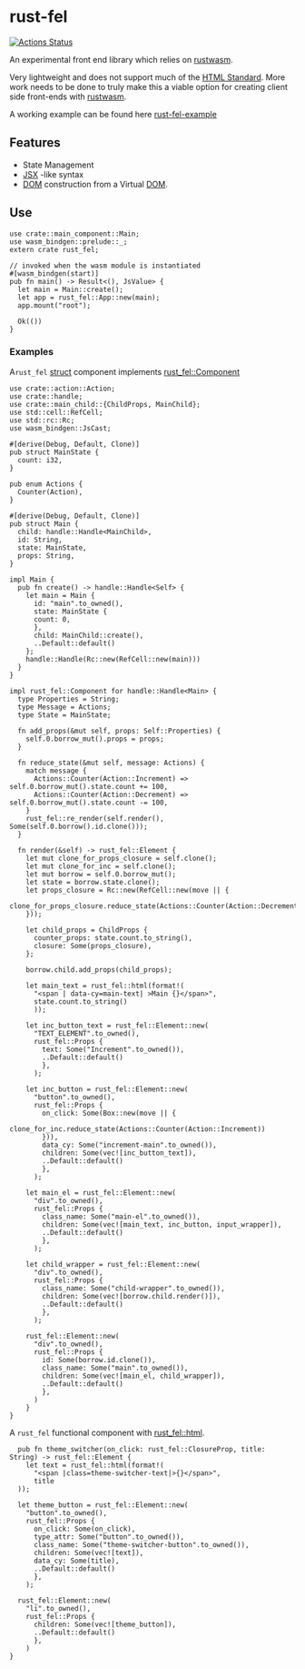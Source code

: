 # rust-fel

[![Actions Status](https://github.com/tostaylo/rust-fel/workflows/Check%20Test%20Fmt%20Clippy/badge.svg)](https://github.com/tostaylo/rust-fel/actions)

An experimental front end library which relies on [rustwasm](https://github.com/rustwasm).

Very lightweight and does not support much of the [HTML Standard](https://html.spec.whatwg.org/). More work needs to be done to truly make this a viable option for creating client side front-ends with [rustwasm](https://github.com/rustwasm).

A working example can be found here [rust-fel-example](https://github.com/tostaylo/rust-fel-example)

## Features

- State Management
- [JSX](https://github.com/facebook/jsx) -like syntax
- [DOM](https://developer.mozilla.org/en-US/docs/Web/API/Document_Object_Model/Introduction) construction from a Virtual [DOM](https://developer.mozilla.org/en-US/docs/Web/API/Document_Object_Model/Introduction).

## Use

```
use crate::main_component::Main;
use wasm_bindgen::prelude::_;
extern crate rust_fel;

// invoked when the wasm module is instantiated
#[wasm_bindgen(start)]
pub fn main() -> Result<(), JsValue> {
  let main = Main::create();
  let app = rust_fel::App::new(main);
  app.mount("root");

  Ok(())
}
```

### Examples

A`rust_fel` [struct](https://doc.rust-lang.org/std/keyword.struct.html) component implements [rust_fel::Component](../rust_fel/trait.Component.html)

```
use crate::action::Action;
use crate::handle;
use crate::main_child::{ChildProps, MainChild};
use std::cell::RefCell;
use std::rc::Rc;
use wasm_bindgen::JsCast;

#[derive(Debug, Default, Clone)]
pub struct MainState {
  count: i32,
}

pub enum Actions {
  Counter(Action),
}

#[derive(Debug, Default, Clone)]
pub struct Main {
  child: handle::Handle<MainChild>,
  id: String,
  state: MainState,
  props: String,
}

impl Main {
  pub fn create() -> handle::Handle<Self> {
    let main = Main {
      id: "main".to_owned(),
      state: MainState {
      count: 0,
      },
      child: MainChild::create(),
      ..Default::default()
    };
    handle::Handle(Rc::new(RefCell::new(main)))
  }
}

impl rust_fel::Component for handle::Handle<Main> {
  type Properties = String;
  type Message = Actions;
  type State = MainState;

  fn add_props(&mut self, props: Self::Properties) {
    self.0.borrow_mut().props = props;
  }

  fn reduce_state(&mut self, message: Actions) {
    match message {
      Actions::Counter(Action::Increment) => self.0.borrow_mut().state.count += 100,
      Actions::Counter(Action::Decrement) => self.0.borrow_mut().state.count -= 100,
    }
    rust_fel::re_render(self.render(), Some(self.0.borrow().id.clone()));
  }

  fn render(&self) -> rust_fel::Element {
    let mut clone_for_props_closure = self.clone();
    let mut clone_for_inc = self.clone();
    let mut borrow = self.0.borrow_mut();
    let state = borrow.state.clone();
    let props_closure = Rc::new(RefCell::new(move || {
      clone_for_props_closure.reduce_state(Actions::Counter(Action::Decrement))
    }));

    let child_props = ChildProps {
      counter_props: state.count.to_string(),
      closure: Some(props_closure),
    };

    borrow.child.add_props(child_props);

    let main_text = rust_fel::html(format!(
      "<span | data-cy=main-text| >Main {}</span>",
      state.count.to_string()
      ));

    let inc_button_text = rust_fel::Element::new(
      "TEXT_ELEMENT".to_owned(),
      rust_fel::Props {
        text: Some("Increment".to_owned()),
        ..Default::default()
        },
      );

    let inc_button = rust_fel::Element::new(
      "button".to_owned(),
      rust_fel::Props {
        on_click: Some(Box::new(move || {
        clone_for_inc.reduce_state(Actions::Counter(Action::Increment))
        })),
        data_cy: Some("increment-main".to_owned()),
        children: Some(vec![inc_button_text]),
        ..Default::default()
        },
      );

    let main_el = rust_fel::Element::new(
      "div".to_owned(),
      rust_fel::Props {
        class_name: Some("main-el".to_owned()),
        children: Some(vec![main_text, inc_button, input_wrapper]),
        ..Default::default()
        },
      );

    let child_wrapper = rust_fel::Element::new(
      "div".to_owned(),
      rust_fel::Props {
        class_name: Some("child-wrapper".to_owned()),
        children: Some(vec![borrow.child.render()]),
        ..Default::default()
        },
      );

    rust_fel::Element::new(
      "div".to_owned(),
      rust_fel::Props {
        id: Some(borrow.id.clone()),
        class_name: Some("main".to_owned()),
        children: Some(vec![main_el, child_wrapper]),
        ..Default::default()
        },
      )
    }
}
```

A `rust_fel` functional component with [rust_fel::html](../rust_fel/rsx/fn.html.html).

```
  pub fn theme_switcher(on_click: rust_fel::ClosureProp, title: String) -> rust_fel::Element {
    let text = rust_fel::html(format!(
      "<span |class=theme-switcher-text|>{}</span>",
      title
  ));

  let theme_button = rust_fel::Element::new(
    "button".to_owned(),
    rust_fel::Props {
      on_click: Some(on_click),
      type_attr: Some("button".to_owned()),
      class_name: Some("theme-switcher-button".to_owned()),
      children: Some(vec![text]),
      data_cy: Some(title),
      ..Default::default()
      },
    );

  rust_fel::Element::new(
    "li".to_owned(),
    rust_fel::Props {
      children: Some(vec![theme_button]),
      ..Default::default()
      },
    )
}
```
